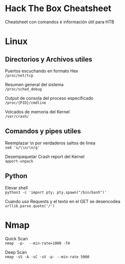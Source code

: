 # Hack The Box Cheatsheet
Cheatsheet con comandos e información útil para HTB

# Linux 

## Directorios y Archivos utiles
Puertos escuchando en formato Hex\
```/proc/net/tcp```

Resumen general del sistema\
```/proc/sched_debug```

Output de consola del proceso especificado\
```/proc/{PID}/cmdline```

Volcados de memoria del Kernel\
```/var/crash/```

## Comandos y pipes utiles

Reemplazar \n por verdaderos saltos de linea\
```sed 's/\\n/\n/g'```

Desempaquetar Crash report del Kernel\
```apport-unpack```


## Python 
Elevar shell\
```python3 -c 'import pty; pty.spawn("/bin/bash")'```

Cuando uso Requests y el texto en el GET se desencodea\
```urllib.parse.quote('/')```

# Nmap

Quick Scan\
```nmap  -p-  --min-rate=1000 -T4```

Deep Scan\
```nmap -sS -A -sC -sV -p- --min-rate 5000```


